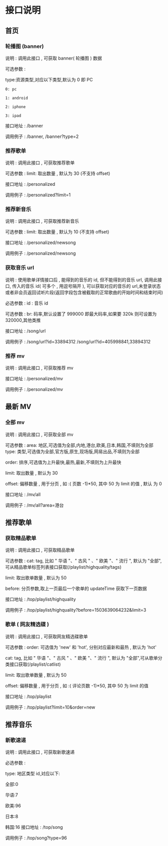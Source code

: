# 接口说明

## 首页

### 轮播图 (banner)

说明 : 调用此接口 , 可获取 banner( 轮播图 ) 数据

可选参数 :

type:资源类型,对应以下类型,默认为 0 即 PC

```
0: pc

1: android

2: iphone

3: ipad
```

接口地址 : /banner

调用例子 : /banner, /banner?type=2

### 推荐歌单

说明 : 调用此接口 , 可获取推荐歌单

可选参数 : limit: 取出数量 , 默认为 30 (不支持 offset)

接口地址 : /personalized

调用例子 : /personalized?limit=1

### 推荐新音乐

说明 : 调用此接口 , 可获取推荐新音乐

可选参数 : limit: 取出数量 , 默认为 10 (不支持 offset)

接口地址 : /personalized/newsong

调用例子 : /personalized/newsong

### 获取音乐 url

说明 : 使用歌单详情接口后 , 能得到的音乐的 id, 但不能得到的音乐 url, 调用此接口, 传入的音乐 id( 可多个 , 用逗号隔开 ), 可以获取对应的音乐的 url,未登录状态或者非会员返回试听片段(返回字段包含被截取的正常歌曲的开始时间和结束时间)

必选参数 : id : 音乐 id

可选参数 : br: 码率,默认设置了 999000 即最大码率,如果要 320k 则可设置为 320000,其他类推

接口地址 : /song/url

调用例子 : /song/url?id=33894312 /song/url?id=405998841,33894312

### 推荐 mv

说明 : 调用此接口 , 可获取推荐 mv

接口地址 : /personalized/mv

调用例子 : /personalized/mv

## 最新 MV

### 全部 mv

说明 : 调用此接口 , 可获取全部 mv

可选参数 :
area: 地区,可选值为全部,内地,港台,欧美,日本,韩国,不填则为全部 type: 类型,可选值为全部,官方版,原生,现场版,网易出品,不填则为全部

order: 排序,可选值为上升最快,最热,最新,不填则为上升最快

limit: 取出数量 , 默认为 30

offset: 偏移数量 , 用于分页 , 如 :( 页数 -1)\*50, 其中 50 为 limit 的值 , 默认 为 0

接口地址 : /mv/all

调用例子 : /mv/all?area=港台

## 推荐歌单

### 获取精品歌单

说明 : 调用此接口 , 可获取精品歌单

可选参数 : cat: tag, 比如 " 华语 "、" 古风 " 、" 欧美 "、" 流行 ", 默认为 "全部",可从精品歌单标签列表接口获取(/playlist/highquality/tags)

limit: 取出歌单数量 , 默认为 50

before: 分页参数,取上一页最后一个歌单的 updateTime 获取下一页数据

接口地址 : /top/playlist/highquality

调用例子 : /top/playlist/highquality?before=1503639064232&limit=3

### 歌单 ( 网友精选碟 )

说明 : 调用此接口 , 可获取网友精选碟歌单

可选参数 : order: 可选值为 'new' 和 'hot', 分别对应最新和最热 , 默认为 'hot'

cat: tag, 比如 " 华语 "、" 古风 " 、" 欧美 "、" 流行 ", 默认为 "全部",可从歌单分类接口获取(/playlist/catlist)

limit: 取出歌单数量 , 默认为 50

offset: 偏移数量 , 用于分页 , 如 :( 评论页数 -1)\*50, 其中 50 为 limit 的值

接口地址 : /top/playlist

调用例子 : /top/playlist?limit=10&order=new

## 推荐音乐

### 新歌速递

说明 : 调用此接口 , 可获取新歌速递

必选参数 :

type: 地区类型 id,对应以下:

全部:0

华语:7

欧美:96

日本:8

韩国:16
接口地址 : /top/song

调用例子 : /top/song?type=96
